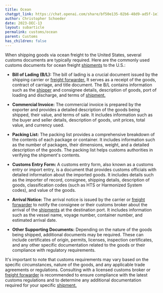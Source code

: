 ```yaml
---
title: Ocean
chatgpt_link: https://chat.openai.com/share/bf50e135-02b6-48d9-ad5f-1e1d505b2b19
author: Christopher Schoeder
date: 2023-DEC-13
layout: subarticle
permalink: customs/ocean
parent: Customs
has_children: false
---
```


When shipping goods via ocean freight to the United States, several customs documents are typically required. Here are the commonly used customs documents for ocean freight <a href="/glossery/shipments">shipments</a> to the U.S.:

- **Bill of Lading (B/L):** The bill of lading is a crucial document issued by the shipping carrier or <a href="/parties/freight-forwarder">freight forwarder.</a> It serves as a receipt of the goods, contract of carriage, and title document. The B/L contains information such as the <a href="/parties/shipper">shipper</a> and consignee details, description of goods, port of loading and discharge, and terms of <a href="/glossery/shipments">shipment.</a>

- **Commercial Invoice:** The commercial invoice is prepared by the exporter and provides a detailed description of the goods being shipped, their value, and terms of sale. It includes information such as the buyer and seller details, description of goods, unit prices, total value, and currency used.

- **Packing List:** The packing list provides a comprehensive breakdown of the contents of each package or container. It includes information such as the number of packages, their dimensions, weight, and a detailed description of the goods. The packing list helps customs authorities in verifying the shipment's contents.

- **Customs Entry Form:** A customs entry form, also known as a customs entry or import entry, is a document that provides customs officials with detailed information about the imported goods. It includes details such as the importer of record, consignee, shipping details, description of goods, classification codes (such as HTS or Harmonized System codes), and value of the goods.

- **Arrival Notice:** The arrival notice is issued by the carrier or <a href="/parties/freight-forwarder">freight forwarder</a> to notify the consignee or their customs broker about the arrival of the <a href="/glossery/shipments">shipments</a> at the destination port. It includes information such as the vessel name, voyage number, container number, and estimated arrival date.

- **Other Supporting Documents:** Depending on the nature of the goods being shipped, additional documents may be required. These can include certificates of origin, permits, licenses, inspection certificates, and any other specific documentation related to the goods or their compliance with regulatory requirements.

It's important to note that customs requirements may vary based on the specific circumstances, nature of the goods, and any applicable trade agreements or regulations. Consulting with a licensed customs broker or <a href="/parties/freight-forwarder">freight forwarder</a> is recommended to ensure compliance with the latest customs regulations and to determine any additional documentation required for your specific <a href="/glossery/shipments">shipment.</a>
